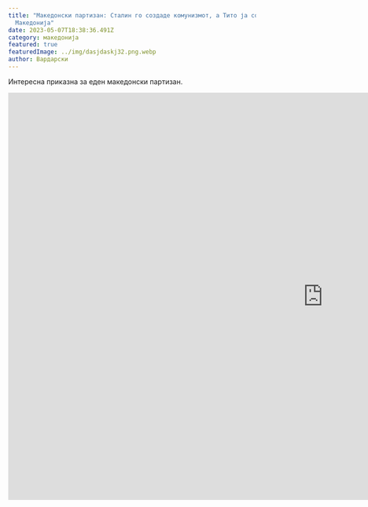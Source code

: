 ```yaml
---
title: "Македонски партизан: Сталин го создаде комунизмот, а Тито ја создаде
  Македонија"
date: 2023-05-07T18:38:36.491Z
category: македонија
featured: true
featuredImage: ../img/dasjdaskj32.png.webp
author: Вардарски
---
```


Интересна приказна за еден македонски партизан.

<iframe width="1280" height="829" src="https://www.youtube.com/embed/kRRDGodmycg" title="Македонски партизан: Сталин го создаде комунизмот, а Тито ја создаде Македонија" frameborder="0" allow="accelerometer; autoplay; clipboard-write; encrypted-media; gyroscope; picture-in-picture; web-share" allowfullscreen></iframe>
